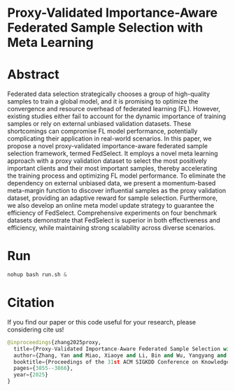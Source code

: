 # Proxy-Validated Importance-Aware Federated Sample Selection with Meta Learning 

# Abstract

Federated data selection strategically chooses a group of high-quality samples to train a global model, and it is promising to optimize the convergence and resource overhead of federated learning (FL). However, existing studies either fail to account for the dynamic importance of training samples or rely on external unbiased validation datasets. These shortcomings can compromise FL model performance, potentially complicating their application in real-world scenarios. In this paper, we propose a novel proxy-validated importance-aware federated sample selection framework, termed FedSelect. It employs a novel meta learning approach with a proxy validation dataset to select the most positively important clients and their most important samples, thereby accelerating the training process and optimizing FL model performance. To eliminate the dependency on external unbiased data, we present a momentum-based meta-margin function to discover influential samples as the proxy validation dataset, providing an adaptive reward for sample selection. Furthermore, we also develop an online meta model update strategy to guarantee the efficiency of FedSelect. Comprehensive experiments on four benchmark datasets demonstrate that FedSelect is superior in both effectiveness and efficiency, while maintaining strong scalability across diverse scenarios.


# Run

```python
nohup bash run.sh &
```




# Citation
If you find our paper or this code useful for your research, please considering cite us!

```python
@inproceedings{zhang2025proxy,
  title={Proxy-Validated Importance-Aware Federated Sample Selection with Meta Learning},
  author={Zhang, Yan and Miao, Xiaoye and Li, Bin and Wu, Yangyang and Shang, Yongheng},
  booktitle={Proceedings of the 31st ACM SIGKDD Conference on Knowledge Discovery and Data Mining},
  pages={3855--3866},
  year={2025}
}
```
